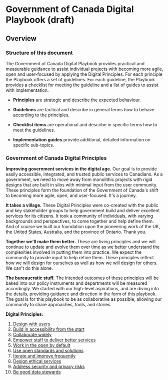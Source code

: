 # Government of Canada Digital Playbook (draft)

## Overview

### Structure of this document

The Government of Canada Digital Playbook provides practical and measurable guidance to assist individual projects with becoming more agile, open and user-focused by applying the Digital Principles. For each principle the Playbook offers a set of guidelines. For each guideline, the Playbook provides a checklist for meeting the guideline and a list of guides to assist with implementation.

- **Principles** are strategic and describe the expected behaviour.

- **Guidelines** are tactical and describe in general terms how to behave according to the principles.

- **Checklist items** are operational and describe in specific terms how to meet the guidelines.

- **Implementation guides** provide additional, detailed information on specific sub-topics.

### Government of Canada Digital Principles

**Improving government services in the digital age.** Our goal is to provide easily accessible, integrated, and trusted public services to Canadians. As a government, we need to move away from monolithic projects with rigid designs that are built in silos with minimal input from the user community. These principles form the foundation of the Government of Canada's shift to becoming more agile, open, and user-focused. It's a journey.

**It takes a village.** These Digital Principles were co-created with the public and key stakeholder groups to help government build and deliver excellent services for its citizens. It took a community of individuals, with varying backgrounds and perspectives, to come together and help define them. And of course we built our foundation upon the pioneering work of the UK, the United States, Australia, and the province of Ontario. Thank you.

**Together we'll make them better.** These are living principles and we will continue to update and evolve them over time as we better understand the complexities involved in putting them into practice. We expect the community to provide input to help refine them. These principles reflect how we will design for ourselves as well as how we will design for others. We can't do this alone.

**The bureaucratic stuff.** The intended outcomes of these principles will be baked into our policy instruments and departments will be measured accordingly. We started with our high-level aspirations, and are diving into the details, providing guidance and direction in the form of this playbook. The goal is for this playbook to be as collaborative as possible, allowing our community to share approaches, tools, and stories.

**Digital Principles:**

1. [Design with users](1-design-with-users.md)
1. [Build in accessibility from the start](2-build-in-accessibility-from-start.md	)
1. [Collaborate widely](3-collaborate-widely.md)
1. [Empower staff to deliver better services](4-empower-staff-deliver-better-services.md)
1. [Work in the open by default](5-work-in-open-by-default.md)
1. [Use open standards and solutions](6-use-open-standards-solutions.md)
1. [Iterate and improve frequently](7-iterate-improve-frequently.md)
1. [Design ethical services](8-design-ethical-services.md)
1. [Address security and privacy risks](9-address-security-privacy-risks.md)
1. [Be good data stewards](10-be-good-data-stewards.md)
